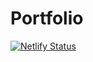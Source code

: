 # Portfolio
[![Netlify Status](https://api.netlify.com/api/v1/badges/9373801d-1a8f-4b0b-bbd9-6f8990529bef/deploy-status)](https://app.netlify.com/sites/ummarbasha/deploys)
